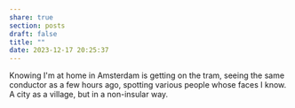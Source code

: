 ```yaml
---
share: true
section: posts
draft: false
title: ""
date: 2023-12-17 20:25:37
---
```



Knowing I'm at home in Amsterdam is getting on the tram, seeing the same conductor as a few hours ago, spotting various people whose faces I know. A city as a village, but in a non-insular way.
